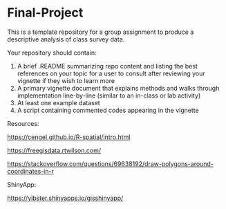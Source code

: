 # Final-Project

This is a template repository for a group assignment to produce a descriptive analysis of class survey data.

Your repository should contain:

1.  A brief .README summarizing repo content and listing the best references on your topic for a user to consult after reviewing your vignette if they wish to learn more
2.  A primary vignette document that explains methods and walks through implementation line-by-line (similar to an in-class or lab activity)
3.  At least one example dataset
4.  A script containing commented codes appearing in the vignette

Resources:

https://cengel.github.io/R-spatial/intro.html

https://freegisdata.rtwilson.com/

https://stackoverflow.com/questions/69638192/draw-polygons-around-coordinates-in-r

ShinyApp:

https://yibster.shinyapps.io/gisshinyapp/